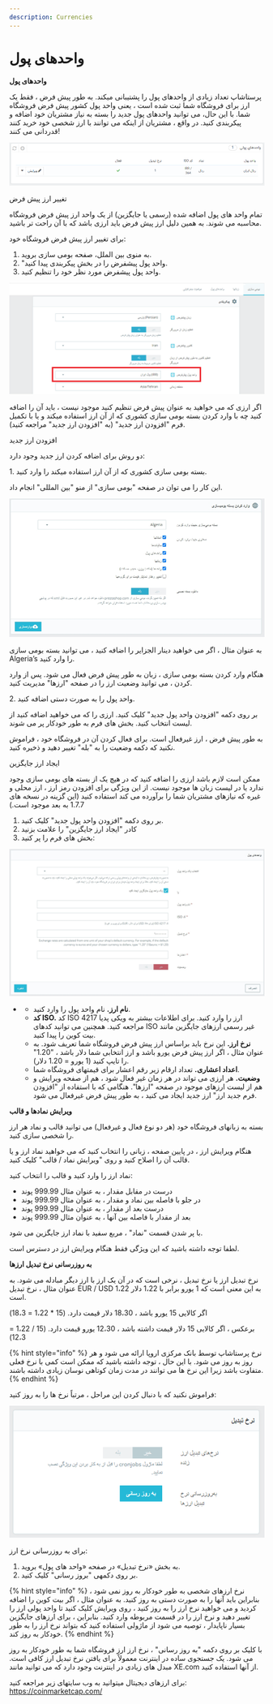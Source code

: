 ```yaml
---
description: Currencies
---
```


# واحدهای پول

**واحدهای پول**

پرستاشاپ تعداد زیادی از واحدهای پول را پشتیبانی میکند. به طور پیش فرض ، فقط یک ارز برای فروشگاه شما ثبت شده است ، یعنی واحد پول کشور پیش فرض فروشگاه شما. با این حال، می توانید واحدهای پول جدید را بسته به نیاز مشتریان خود اضافه و پیکربندی کنید. در واقع ، مشتریان از اینکه می توانند با ارز شخصی خود خرید کنند قدردانی می کنند!

![](<../../../../.gitbook/assets/0 (45).png>)

تغییر ارز پیش فرض

تمام واحد های پول اضافه شده (رسمی یا جایگزین) از یک واحد ارز پیش فرض فروشگاه محاسبه می شوند. به همین دلیل ارز پیش فرض باید ارزی باشد که با آن راحت تر باشید.

برای تغییر ارز پیش فرض فروشگاه خود:

1. به منوی بین الملل، صفحه بومی سازی بروید.
2. "واحد پول پیشفرض را در بخش پیکربندی پیدا کنید.
3. واحد پول پیشفرض مورد نظر خود را تنظیم کنید.

![](<../../../../.gitbook/assets/1 (32).png>)

اگر ارزی که می خواهید به عنوان پیش فرض تنظیم کنید موجود نیست ، باید آن را اضافه کنید چه با وارد کردن بسته بومی سازی کشوری که از آن ارز استفاده میکند و یا با تکمیل فرم "افزودن ارز جدید" (به "افزودن ارز جدید" مراجعه کنید).

افزودن ارز جدید

دو روش برای اضافه کردن ارز جدید وجود دارد:

1\. بسته بومی سازی کشوری که از آن ارز استفاده میکند را وارد کنید.

این کار را می توان در صفحه "بومی سازی" از منو "بین المللی" انجام داد.

![](<../../../../.gitbook/assets/2 (20).png>)

به عنوان مثال ، اگر می خواهید دینار الجزایر را اضافه کنید ، می توانید بسته بومی سازی Algeria’s را وارد کنید.

هنگام وارد کردن بسته بومی سازی ، زبان به طور پیش فرض فعال می شود. پس از وارد کردن ، می توانید وضعیت ارز را در صفحه "ارزها" مدیریت کنید.

&#x20;2\. واحد پول را به صورت دستی اضافه کنید.

بر روی دکمه "افزودن واحد پول جدید" کلیک کنید. ارزی را که می خواهید اضافه کنید از لیست انتخاب کنید. بخش های فرم به طور خودکار پر می شوند.

به طور پیش فرض ، ارز غیرفعال است. برای فعال کردن آن در فروشگاه خود ، فراموش نکنید که دکمه وضعیت را به "بله" تغییر دهید و ذخیره کنید.

ایجاد ارز جایگزین

ممکن است لازم باشد ارزی را اضافه کنید که در هیچ یک از بسته های بومی سازی وجود ندارد یا در لیست زبان ها موجود نیست. از این ویژگی برای افزودن رمز ارز ، ارز محلی و غیره که نیازهای مشتریان شما را برآورده می کند استفاده کنید (این گزینه در نسخه های 1.7.7 به بعد موجود است.)

1. بر روی دکمه "افزودن واحد پول جدید" کلیک کنید.
2. کادر "ایجاد ارز جایگزین" را علامت بزنید
3. &#x20;بخش های فرم را پر کنید:

![](<../../../../.gitbook/assets/3 (9).png>)

*
  * **نام ارز.** نام واحد پول را وارد کنید.
  * **کد ISO.** کد ISO 4217 ارز را وارد کنید. برای اطلاعات بیشتر به ویکی پدیا مراجعه کنید. همچنین می توانید کدهای ISO غیر رسمی ارزهای جایگزین مانند بیت کوین را پیدا کنید.
  * **نرخ ارز.** این نرخ باید براساس ارز پیش فرض فروشگاه شما تعریف شود. به عنوان مثال ، اگر ارز پیش فرض یورو باشد و ارز انتخابی شما دلار باشد ، "1.20" را تایپ کنید (1 یورو = 1.20 دلار).
  * **اعداد اعشاری.** تعداد ارقام زیر رقم اعشار برای قیمتهای فروشگاه شما.
  * **وضعیت.** هر ارزی می تواند در هر زمان غیر فعال شود ، هم از صفحه ویرایش و هم از لیست ارزهای موجود در صفحه "ارزها". هنگامی که با استفاده از "افزودن فرم جدید ارز" ارز جدید ایجاد می کنید ، به طور پیش فرض غیرفعال می شود.

**ویرایش نمادها و قالب**

بسته به زبانهای فروشگاه خود (هر دو نوع فعال و غیرفعال) می توانید قالب و نماد هر ارز را شخصی سازی کنید.

هنگام ویرایش ارز ، در پایین صفحه ، زبانی را انتخاب کنید که می خواهید نماد ارز و یا قالب آن را اصلاح کنید و روی "ویرایش نماد / قالب" کلیک کنید.

نماد ارز را وارد کنید و قالب را انتخاب کنید:

* درست در مقابل مقدار ، به عنوان مثال 999.99 پوند
* در جلو با فاصله بین نماد و مقدار ، به عنوان مثال 999.99 پوند
* درست بعد از مقدار ، به عنوان مثال 999.99 پوند
* بعد از مقدار با فاصله بین آنها ، به عنوان مثال 999.99 پوند

با پر شدن قسمت "نماد" ، مربع سفید با نماد ارز جایگزین می شود.

لطفا توجه داشته باشید که این ویژگی فقط هنگام ویرایش ارز در دسترس است.

**به روزرسانی نرخ تبدیل ارزها**

نرخ تبدیل ارز یا نرخ تبدیل ، نرخی است که در آن یک ارز با ارز دیگر مبادله می شود. به عنوان مثال ، نرخ تبدیل EUR / USD 1،22 به این معنی است که 1 یورو برابر با 1،22 دلار است.

اگر کالایی 15 یورو باشد ، 18،30 دلار قیمت دارد. (15 \* 1،22 = 18،3)

برعکس ، اگر کالایی 15 دلار قیمت داشته باشد ، 12،30 یورو قیمت دارد. (15 / 1،22 = 12،3)

{% hint style="info" %}
نرخ پرستاشاپ توسط بانک مرکزی اروپا ارائه می شود و هر روز به روز می شود. با این حال ، توجه داشته باشید که ممکن است کمی با نرخ فعلی متفاوت باشد زیرا این نرخ ها می توانند در مدت زمان کوتاهی نوسان زیادی داشته باشند.
{% endhint %}

فراموش نکنید که با دنبال کردن این مراحل ، مرتباً نرخ ها را به روز کنید:

![](<../../../../.gitbook/assets/4 (5).png>)

برای به روزرسانی نرخ ارز:

1. به بخش «نرخ تبدیل» در صفحه «واحد های پول» بروید.
2. بر روی دکمهی "بروز رسانی" کلیک کنید.

{% hint style="info" %}
نرخ ارزهای شخصی به طور خودکار به روز نمی شود ، بنابراین باید آنها را به صورت دستی به روز کنید. به عنوان مثال ، اگر بیت کوین را اضافه کردید و می خواهید نرخ ارز را به روز کنید ، روی ویرایش کلیک کنید تا واحد پولی ارز را تغییر دهید و نرخ ارز را در قسمت مربوطه وارد کنید. بنابراین ، برای ارزهای جایگزین بسیار ناپایدار ، توصیه می شود از ماژولی استفاده کنید که بتواند نرخ ارز را به طور خودکار به روز کند.
{% endhint %}

با کلیک بر روی دکمه "به روز رسانی" ، نرخ ارز ارز فروشگاه شما به طور خودکار به روز می شود. یک جستجوی ساده در اینترنت معمولاً برای یافتن نرخ تبدیل ارز کافی است. مبدل های زیادی در اینترنت وجود دارد که می توانید مانند XE.com از آنها استفاده کنید.

برای ارزهای دیجیتال میتوانید به وب سایتهای زیر مراجعه کنید: https://coinmarketcap.com/
